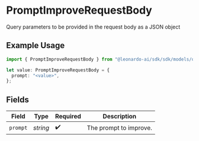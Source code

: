 # PromptImproveRequestBody

Query parameters to be provided in the request body as a JSON object

## Example Usage

```typescript
import { PromptImproveRequestBody } from "@leonardo-ai/sdk/sdk/models/operations";

let value: PromptImproveRequestBody = {
  prompt: "<value>",
};
```

## Fields

| Field                  | Type                   | Required               | Description            |
| ---------------------- | ---------------------- | ---------------------- | ---------------------- |
| `prompt`               | *string*               | :heavy_check_mark:     | The prompt to improve. |